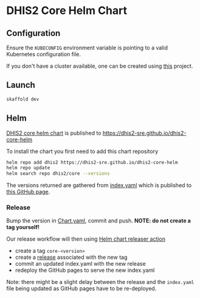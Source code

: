 # DHIS2 Core Helm Chart

## Configuration

Ensure the `KUBECONFIG` environment variable is pointing to a valid Kubernetes configuration file.

If you don't have a cluster available, one can be created using [this](https://github.com/dhis2-sre/im-cluster) project.

## Launch

```bash
skaffold dev
```

## Helm

[DHIS2 core helm chart](./charts/core) is published to
https://dhis2-sre.github.io/dhis2-core-helm

To install the chart you first need to add this chart repository

```sh
helm repo add dhis2 https://dhis2-sre.github.io/dhis2-core-helm
helm repo update
helm search repo dhis2/core --versions
```

The versions returned are gathered from [index.yaml](./index.yaml) which is
published to [this GitHub page](https://dhis2-sre.github.io/dhis2-core-helm/index.yaml).

### Release

Bump the version in [Chart.yaml](./charts/core/Chart.yaml), commit and push.
**NOTE: do not create a tag yourself!**

Our release workflow will then using [Helm chart releaser action](https://github.com/helm/chart-releaser-action)

* create a tag `core-<version>`
* create a [release](https://github.com/dhis2-sre/dhis2-core-helm/releases) associated with the new tag
* commit an updated index.yaml with the new release
* redeploy the GitHub pages to serve the new index.yaml

Note: there might be a slight delay between the release and the `index.yaml`
file being updated as GitHub pages have to be re-deployed.
